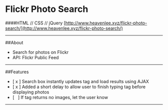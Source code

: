 # Flickr Photo Search
####HTML // CSS // jQuery
[http://www.heavenlee.xyz/flickr-photo-search/](http://www.heavenlee.xyz/flickr-photo-search/)

----

##About

* Search for photos on Flickr
* API: Flickr Public Feed

----

##Features
* [ x ] Search box instantly updates tag and load results using AJAX
* [ x ] Added a short delay to allow user to finish typing tag before displaying photos
* [ &nbsp; ] If tag returns no images, let the user know 

----

